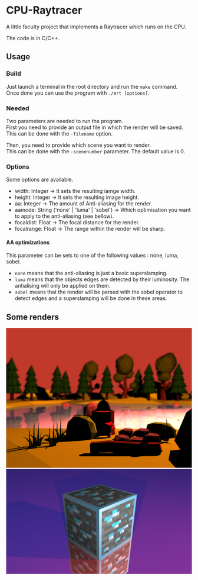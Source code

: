 # CPU-Raytracer
A little faculty project that implements a Raytracer which runs on the CPU.

The code is in C/C++.

## Usage

### Build

Just launch a terminal in the root directory and run the `make` command.  
Once done you can use the program with `./mrt [options]`.

### Needed

Two parameters are needed to run the program.  
First you need to provide an output file in which the render will be saved.  
This can be done with the `-filename` option.

Then, you need to provide which scene you want to render.  
This can be done with the `-scenenumber` parameter. The default value is 0.

### Options

Some options are available.  
 - width: Integer -> It sets the resulting iamge width.
 - height: Integer -> It sets the resulting image height.
 - aa: Integer -> The amount of Anti-aliasing for the render.
 - aamode: String ('none' | 'luma' | 'sobel') -> Which optimisation you want to apply to the anti-aliasing (see bellow).
 - focaldist: Float -> The focal distance for the render.
 - focalrange: Float -> The range within the render will be sharp.

#### AA optimizations  
This parameter can be sets to one of the following values : none, luma, sobel.  
 - `none` means that the anti-aliasing is just a basic superslamping.  
 - `luma` means that the objects edges are detected by their luminosity. The antialising will only be applied on them.
 - `sobel` means that the render will be parsed with the sobel operator to detect edges and a superslamping will be done in these areas.
 
## Some renders

<img src="https://raw.githubusercontent.com/ElZozor/CPU-Raytracer/master/previews/paysage.png"/>
<img src="https://raw.githubusercontent.com/ElZozor/CPU-Raytracer/master/previews/cube_minecraft.png"/>
